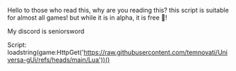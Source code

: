 Hello to those who read this,
why are you reading this?
this script is suitable for almost all games!
but while it is in alpha,
it is free 🔮!

My discord is seniorsword

Script: loadstring(game:HttpGet('https://raw.githubusercontent.com/temnovati/Universa-gUi/refs/heads/main/Lua'))()
